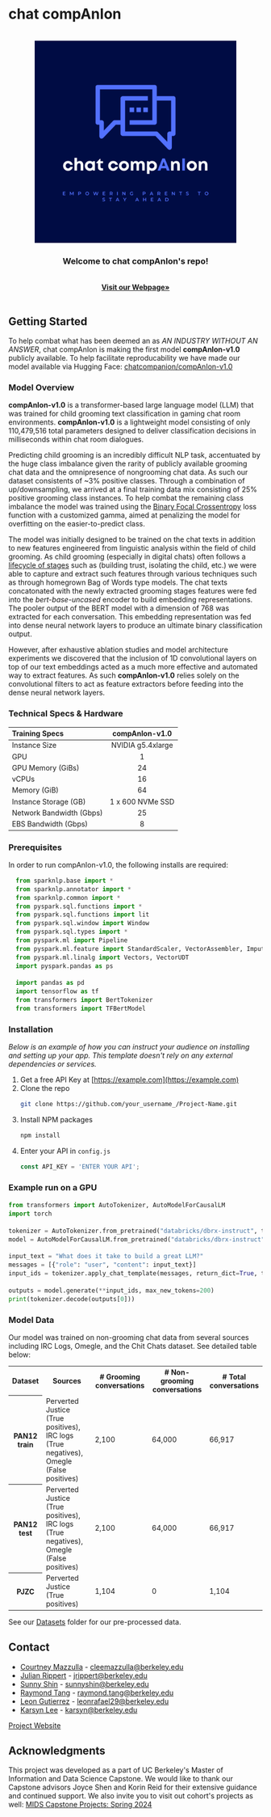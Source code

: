 # chat compAnIon
<br />
<div align="center">
  <a href="https://https://github.com/chatcompAnIon/chatcompAnIon">
    <img src="images/Chat Companion Logo.png" alt="Logo" width="400" height="400">
  </a>

  <h3 align="center">Welcome to chat compAnIon's repo!</h3>

  <p align="center">
    <br />
    <a href="https://cleemazzulla.github.io/chatcompAnIon/"><strong>Visit our Webpage»</strong></a>
    <br />
    <br />
  </p>
</div>

<!-- ADD IN LATER TABLE OF CONTENTS -->

<!-- GETTING STARTED -->

## Getting Started

To help combat what has been deemed an as *AN INDUSTRY WITHOUT AN ANSWER*, chat compAnIon is making the first model **compAnIon-v1.0** publicly available. To help facilitate reproducability we have made our model available via Hugging Face: [chatcompanion/compAnIon-v1.0](https://huggingface.co/chatcompanion/compAnIon-v1.0)

### Model Overview
**compAnIon-v1.0** is a transformer-based large language model (LLM) that was trained for child grooming text classification in gaming chat room environments. **compAnIon-v1.0** is a lightweight model consisting of only 110,479,516 total parameters designed to deliver classification decisions in milliseconds within chat room dialogues. 

Predicting child grooming is an incredibly difficult NLP task, accentuated by the huge class imbalance given the rarity of publicly available grooming chat data and the omnipresence of nongrooming chat data. As such our dataset consistents of ~3% positive classes. Through a combination of up/downsampling, we arrived at a final training data mix consisting of 25% positive grooming class instances. To help combat the remaining class imbalance the model was trained using the [Binary Focal Crossentropy](https://arxiv.org/abs/1708.02002v2) loss function with a customized gamma, aimed at penalizing the model for overfitting on the easier-to-predict class. 

The model was initially designed to be trained on the chat texts in addition to new features engineered from linguistic analysis within the field of child grooming. As child grooming (especially in digital chats) often follows a [lifecycle of stages](https://safechild.org/understanding-grooming/) such as (building trust, isolating the child, etc.) we were able to capture and extract such features through various techniques such as through homegrown Bag of Words type models. The chat texts concatonated with the newly extracted grooming stages features were fed into the *bert-base-uncased* encoder to build embedding representations. The pooler output of the BERT model with a dimension of 768 was extracted for each conversation. This embedding representation was fed into dense neural network layers to produce an ultimate binary classification output. 

However, after exhaustive ablation studies and model architecture experiments we discovered that the inclusion of 1D convolutional layers on top of our text embeddings acted as a much more effective and automated way to extract features. As such **compAnIon-v1.0** relies solely on the convolutional filters to act as feature extractors before feeding into the dense neural network layers.

### Technical Specs & Hardware
  
| **Training Specs**  | **compAnIon-v1.0**    | 
| :---         |     :---:      | 
| Instance Size  | NVIDIA g5.4xlarge     | 
| GPU    | 1       | 
| GPU Memory (GiBs)    | 24     | 
| vCPUs    | 16       | 
| Memory (GiB)    | 64      | 
| Instance Storage (GB)    | 1 x 600 NVMe SSD       | 
| Network Bandwidth (Gbps)    | 25       | 
| EBS Bandwidth (Gbps)    | 8       | 

### Prerequisites

In order to run compAnIon-v1.0, the following installs are required: 

  ```python
    from sparknlp.base import *
    from sparknlp.annotator import *
    from sparknlp.common import *
    from pyspark.sql.functions import *
    from pyspark.sql.functions import lit
    from pyspark.sql.window import Window
    from pyspark.sql.types import *
    from pyspark.ml import Pipeline
    from pyspark.ml.feature import StandardScaler, VectorAssembler, Imputer, OneHotEncoder, StringIndexer
    from pyspark.ml.linalg import Vectors, VectorUDT
    import pyspark.pandas as ps
    
    import pandas as pd
    import tensorflow as tf
    from transformers import BertTokenizer
    from transformers import TFBertModel
  ```

### Installation

_Below is an example of how you can instruct your audience on installing and setting up your app. This template doesn't rely on any external dependencies or services._

1. Get a free API Key at [https://example.com](https://example.com)
2. Clone the repo
   ```sh
   git clone https://github.com/your_username_/Project-Name.git
   ```
3. Install NPM packages
   ```sh
   npm install
   ```
4. Enter your API in `config.js`
   ```js
   const API_KEY = 'ENTER YOUR API';
   ```

### Example run on a GPU
 ```python
from transformers import AutoTokenizer, AutoModelForCausalLM
import torch

tokenizer = AutoTokenizer.from_pretrained("databricks/dbrx-instruct", trust_remote_code=True, token="hf_YOUR_TOKEN")
model = AutoModelForCausalLM.from_pretrained("databricks/dbrx-instruct", device_map="auto", torch_dtype=torch.bfloat16, trust_remote_code=True, token="hf_YOUR_TOKEN")

input_text = "What does it take to build a great LLM?"
messages = [{"role": "user", "content": input_text}]
input_ids = tokenizer.apply_chat_template(messages, return_dict=True, tokenize=True, add_generation_prompt=True, return_tensors="pt").to("cuda")

outputs = model.generate(**input_ids, max_new_tokens=200)
print(tokenizer.decode(outputs[0]))

   ```
### Model Data
Our model was trained on non-grooming chat data from several sources including IRC Logs, Omegle, and the Chit Chats dataset. See detailed table below: 
 <table>
              <tr>
                <th scope="col"> Dataset</th>
                <th scope="col"> Sources</th>
                <th scope="col"> # Grooming conversations</th>
                <th scope="col"> # Non-grooming conversations</th>
                <th scope="col"> # Total conversations</th>
              </tr>
              <tr>
                <th scope="row"> PAN12 train</td>
                <td> Perverted Justice (True positives), IRC logs (True negatives), Omegle (False positives)</td>
                <td> 2,100</td>
                <td> 64,000</td>
                <td> 66,917</td>
              </tr>
              <tr>
                <th scope="row"> PAN12 test</td>
                <td> Perverted Justice (True positives), IRC logs (True negatives), Omegle (False positives)</td>
                <td> 2,100</td>
                <td> 64,000</td>
                <td> 66,917</td>
              </tr>
              <tr>
                <th scope="row"> PJZC</td>
                <td> Perverted Justice (True positives)</td>
                <td> 1,104</td>
                <td> 0</td>
                <td> 1,104</td>
              </tr>
           </table>


See our [Datasets](https://github.com/chatcompAnIon/chatcompAnIon/tree/main/Datasets) folder for our pre-processed data.

<!-- CONTACT -->
## Contact

* [Courtney Mazzulla](https://www.linkedin.com/in/courtney-l-mazzulla/) - cleemazzulla@berkeley.edu
* [Julian Rippert](https://www.linkedin.com/in/julianrippert/) - jrippert@berkeley.edu
* [Sunny Shin](https://www.linkedin.com/in/sunnyshin1/) - sunnyshin@berkeley.edu
* [Raymond Tang](https://www.linkedin.com/in/raymond-tang-0807aa1/) - raymond.tang@berkeley.edu
* [Leon Gutierrez](https://www.linkedin.com/in/leongutierrez29/) - leonrafael29@berkeley.edu
* [Karsyn Lee](https://www.linkedin.com/in/karsynlee/) - karsyn@berkeley.edu

[Project Website](https://cleemazzulla.github.io/chatcompAnIon/)


<!-- ACKNOWLEDGMENTS -->
## Acknowledgments

This project was developed as a part of UC Berkeley's Master of Information and Data Science Capstone. We would like to thank our Capstone advisors Joyce Shen and Korin Reid for their extensive guidance and continued support. We also invite you to visit out cohort's projects as well: [MIDS Capstone Projects: Spring 2024](https://www.ischool.berkeley.edu/programs/mids/capstone/2024a-spring)
